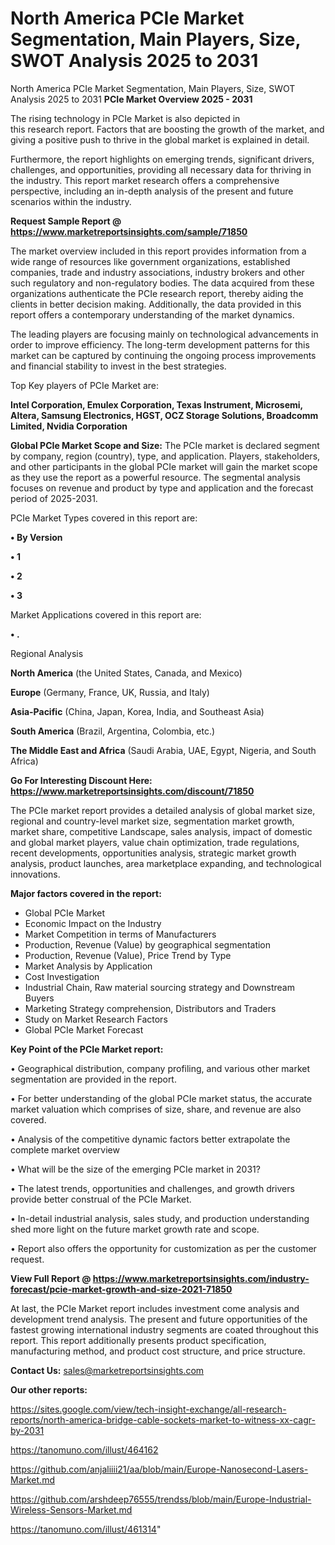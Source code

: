 # North America PCIe Market Segmentation, Main Players, Size, SWOT Analysis 2025 to 2031
 North America PCIe Market Segmentation, Main Players, Size, SWOT Analysis 2025 to 2031
<Strong> PCIe Market Overview 2025 - 2031</strong>

The rising technology in PCIe Market is also depicted in this research report. Factors that are boosting the growth of the market, and giving a positive push to thrive in the global market is explained in detail.

Furthermore, the report highlights on emerging trends, significant drivers, challenges, and opportunities, providing all necessary data for thriving in the industry. This report market research offers a comprehensive perspective, including an in-depth analysis of the present and future scenarios within the industry.

<strong>Request Sample Report @ <a href=https://www.marketreportsinsights.com/sample/71850>https://www.marketreportsinsights.com/sample/71850</a></strong>

The market overview included in this report provides information from a wide range of resources like government organizations, established companies, trade and industry associations, industry brokers and other such regulatory and non-regulatory bodies. The data acquired from these organizations authenticate the PCIe research report, thereby aiding the clients in better decision making. Additionally, the data provided in this report offers a contemporary understanding of the market dynamics.

The leading players are focusing mainly on technological advancements in order to improve efficiency. The long-term development patterns for this market can be captured by continuing the ongoing process improvements and financial stability to invest in the best strategies.

Top Key players of PCIe Market are:

<strong>Intel Corporation, Emulex Corporation, Texas Instrument, Microsemi, Altera, Samsung Electronics, HGST, OCZ Storage Solutions, Broadcomm Limited, Nvidia Corporation</strong>

<strong><b>Global PCIe Market Scope and Size:</b></strong>
The PCIe market is declared segment by company, region (country), type, and application. Players, stakeholders, and other participants in the global PCIe market will gain the market scope as they use the report as a powerful resource. The segmental analysis focuses on revenue and product by type and application and the forecast period of 2025-2031.

PCIe Market Types covered in this report are:

<strong>• By Version

• 1

• 2

• 3</strong>

Market Applications covered in this report are:

<strong>• .</strong> 

Regional Analysis

<strong>North America</strong> (the United States, Canada, and Mexico)

<strong>Europe</strong> (Germany, France, UK, Russia, and Italy)

<strong>Asia-Pacific</strong> (China, Japan, Korea, India, and Southeast Asia)

<strong>South America</strong> (Brazil, Argentina, Colombia, etc.)

<strong>The Middle East and Africa</strong> (Saudi Arabia, UAE, Egypt, Nigeria, and South Africa)

<strong>Go For Interesting Discount Here: <a href=https://www.marketreportsinsights.com/discount/71850>https://www.marketreportsinsights.com/discount/71850</a></strong>

The PCIe market report provides a detailed analysis of global market size, regional and country-level market size, segmentation market growth, market share, competitive Landscape, sales analysis, impact of domestic and global market players, value chain optimization, trade regulations, recent developments, opportunities analysis, strategic market growth analysis, product launches, area marketplace expanding, and technological innovations.

<strong><b>Major factors covered in the report:</b></strong>
<ul>
  <li>Global PCIe Market </li>
  <li>Economic Impact on the Industry</li>
  <li>Market Competition in terms of Manufacturers</li>
  <li>Production, Revenue (Value) by geographical segmentation</li>
  <li>Production, Revenue (Value), Price Trend by Type</li>
  <li>Market Analysis by Application</li>
  <li>Cost Investigation</li>
  <li>Industrial Chain, Raw material sourcing strategy and Downstream Buyers</li>
  <li>Marketing Strategy comprehension, Distributors and Traders</li>
  <li>Study on Market Research Factors</li>
  <li>Global PCIe Market Forecast</li>
</ul>

<strong><b>Key Point of the PCIe Market report:</b></strong>

• Geographical distribution, company profiling, and various other market segmentation are provided in the report.

• For better understanding of the global PCIe market status, the accurate market valuation which comprises of size, share, and revenue are also covered.

• Analysis of the competitive dynamic factors better extrapolate the complete market overview

• What will be the size of the emerging PCIe market in 2031?

• The latest trends, opportunities and challenges, and growth drivers provide better construal of the PCIe Market.

• In-detail industrial analysis, sales study, and production understanding shed more light on the future market growth rate and scope.

• Report also offers the opportunity for customization as per the customer request.

<strong><b>View Full Report @ <a href=https://www.marketreportsinsights.com/industry-forecast/pcie-market-growth-and-size-2021-71850>https://www.marketreportsinsights.com/industry-forecast/pcie-market-growth-and-size-2021-71850</a></b></strong>


At last, the PCIe Market report includes investment come analysis and development trend analysis. The present and future opportunities of the fastest growing international industry segments are coated throughout this report. This report additionally presents product specification, manufacturing method, and product cost structure, and price structure.

<strong>Contact Us:</strong>
sales@marketreportsinsights.com

<strong>Our other reports:</strong>

<a href=https://sites.google.com/view/tech-insight-exchange/all-research-reports/north-america-bridge-cable-sockets-market-to-witness-xx-cagr-by-2031>https://sites.google.com/view/tech-insight-exchange/all-research-reports/north-america-bridge-cable-sockets-market-to-witness-xx-cagr-by-2031</a>

<a href=https://tanomuno.com/illust/464162>https://tanomuno.com/illust/464162</a>

<a href=https://github.com/anjaliiii21/aa/blob/main/Europe-Nanosecond-Lasers-Market.md>https://github.com/anjaliiii21/aa/blob/main/Europe-Nanosecond-Lasers-Market.md</a>

<a href=https://github.com/arshdeep76555/trendss/blob/main/Europe-Industrial-Wireless-Sensors-Market.md>https://github.com/arshdeep76555/trendss/blob/main/Europe-Industrial-Wireless-Sensors-Market.md</a>

<a href=https://tanomuno.com/illust/461314>https://tanomuno.com/illust/461314</a>"
